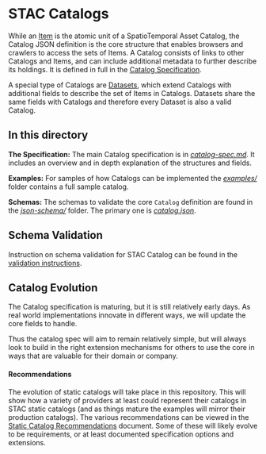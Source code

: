 # STAC Catalogs

While an [Item](../item-spec/item-spec.md) is the atomic unit of a SpatioTemporal Asset Catalog, the Catalog JSON definition is the core structure that enables browsers and crawlers to access
the sets of Items. A Catalog consists of links to other Catalogs and Items, and can include
additional metadata to further describe its holdings. It is defined in full in the 
[Catalog Specification](catalog-spec.md).

A special type of Catalogs are [Datasets](../dataset-spec/), which extend Catalogs with additional fields to describe the set of Items in Catalogs. Datasets share the same fields with Catalogs and therefore every Dataset is also a valid Catalog.

## In this directory

**The Specification:** The main Catalog specification is in
*[catalog-spec.md](catalog-spec.md)*. It includes an overview and in depth explanation of the 
structures and fields.

**Examples:** For samples of how Catalogs can be implemented the *[examples/](examples/)* folder
contains a full sample catalog. 

**Schemas:** The schemas to validate the core `Catalog` definition are found in the *[json-schema/](json-schema/)* folder. The primary one is *[catalog.json](json-schema/catalog.json)*.


## Schema Validation

Instruction on schema validation for STAC Catalog can be found in the [validation instructions](validation/README.md).


## Catalog Evolution 

The Catalog specification is maturing, but it is still relatively early days. As real world implementations innovate in different ways, we will update the core fields to handle.

Thus the catalog spec will aim to remain relatively simple, but will always look to
build in the right extension mechanisms for others to use the core in ways that are valuable for
their domain or company.

#### Recommendations

The evolution of static catalogs will take place in this repository. This will show how a variety of providers at least could represent
their catalogs in STAC static catalogs (and as things mature the examples will mirror their
production catalogs). The various recommendations can be viewed in the
[Static Catalog Recommendations](static-recommendations.md) document. Some of these will likely
evolve to be requirements, or at least documented specification options and extensions.